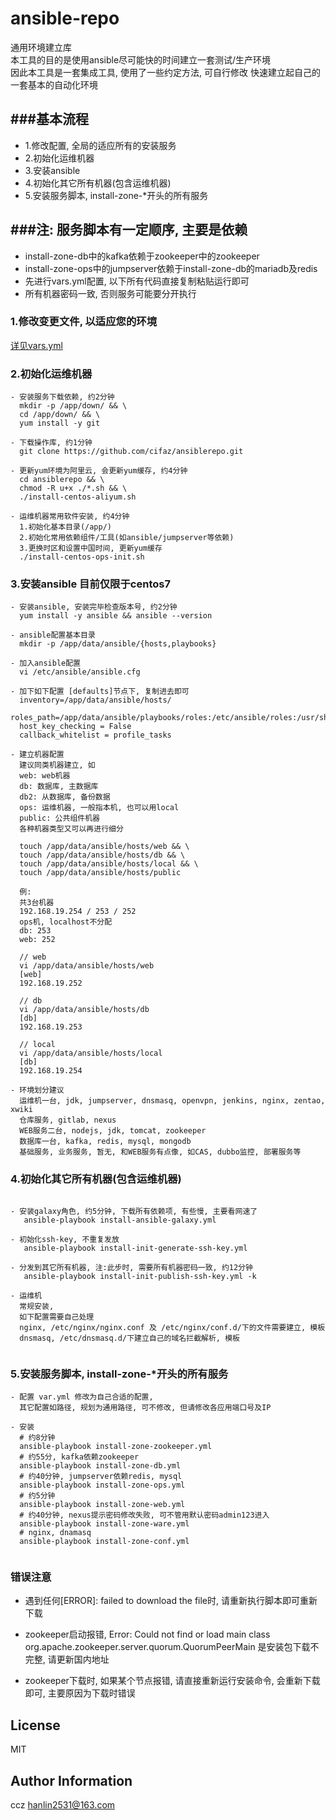 ansible-repo
========================

通用环境建立库  
本工具的目的是使用ansible尽可能快的时间建立一套测试/生产环境  
因此本工具是一套集成工具, 使用了一些约定方法, 可自行修改
快速建立起自己的一套基本的自动化环境  

###基本流程
-------------------
- 1.修改配置, 全局的适应所有的安装服务
- 2.初始化运维机器
- 3.安装ansible
- 4.初始化其它所有机器(包含运维机器)
- 5.安装服务脚本, install-zone-*开头的所有服务


###注: 服务脚本有一定顺序, 主要是依赖
------------------
- install-zone-db中的kafka依赖于zookeeper中的zookeeper
- install-zone-ops中的jumpserver依赖于install-zone-db的mariadb及redis
- 先进行vars.yml配置, 以下所有代码直接复制粘贴运行即可
- 所有机器密码一致, 否则服务可能要分开执行

### 1.修改变更文件, 以适应您的环境
[详见vars.yml](vars.yml)

### 2.初始化运维机器
````
- 安装服务下载依赖, 约2分钟 
  mkdir -p /app/down/ && \
  cd /app/down/ && \
  yum install -y git
    
- 下载操作库, 约1分钟
  git clone https://github.com/cifaz/ansiblerepo.git
  
- 更新yum环境为阿里云, 会更新yum缓存, 约4分钟
  cd ansiblerepo && \
  chmod -R u+x ./*.sh && \
  ./install-centos-aliyum.sh
  
- 运维机器常用软件安装, 约4分钟
  1.初始化基本目录(/app/)   
  2.初始化常用依赖组件/工具(如ansible/jumpserver等依赖)   
  3.更换时区和设置中国时间, 更新yum缓存  
  ./install-centos-ops-init.sh

````

### 3.安装ansible 目前仅限于centos7
```
- 安装ansible, 安装完毕检查版本号, 约2分钟
  yum install -y ansible && ansible --version
   
- ansible配置基本目录
  mkdir -p /app/data/ansible/{hosts,playbooks}
   
- 加入ansible配置
  vi /etc/ansible/ansible.cfg
 
- 加下如下配置 [defaults]节点下, 复制进去即可
  inventory=/app/data/ansible/hosts/
  roles_path=/app/data/ansible/playbooks/roles:/etc/ansible/roles:/usr/share/ansible/roles
  host_key_checking = False
  callback_whitelist = profile_tasks
  
- 建立机器配置
  建议同类机器建立, 如
  web: web机器
  db: 数据库, 主数据库
  db2: 从数据库, 备份数据
  ops: 运维机器, 一般指本机, 也可以用local
  public: 公共组件机器
  各种机器类型又可以再进行细分
   
  touch /app/data/ansible/hosts/web && \ 
  touch /app/data/ansible/hosts/db && \
  touch /app/data/ansible/hosts/local && \
  touch /app/data/ansible/hosts/public 
  
  例:
  共3台机器
  192.168.19.254 / 253 / 252
  ops机, localhost不分配
  db: 253
  web: 252
  
  // web
  vi /app/data/ansible/hosts/web
  [web]
  192.168.19.252
  
  // db 
  vi /app/data/ansible/hosts/db
  [db]
  192.168.19.253
  
  // local 
  vi /app/data/ansible/hosts/local
  [db]
  192.168.19.254
  
- 环境划分建议
  运维机一台, jdk, jumpserver, dnsmasq, openvpn, jenkins, nginx, zentao, xwiki
  仓库服务, gitlab, nexus
  WEB服务二台, nodejs, jdk, tomcat, zookeeper
  数据库一台, kafka, redis, mysql, mongodb
  基础服务, 业务服务, 暂无, 和WEB服务有点像, 如CAS, dubbo监控, 部署服务等

```

### 4.初始化其它所有机器(包含运维机器)
```
  
- 安装galaxy角色, 约5分钟, 下载所有依赖项, 有些慢, 主要看网速了
   ansible-playbook install-ansible-galaxy.yml
  
- 初始化ssh-key, 不重复发放
   ansible-playbook install-init-generate-ssh-key.yml
  
- 分发到其它所有机器, 注:此步时, 需要所有机器密码一致, 约12分钟
   ansible-playbook install-init-publish-ssh-key.yml -k
  
- 运维机
  常规安装, 
  如下配置需要自己处理
  nginx, /etc/nginx/nginx.conf 及 /etc/nginx/conf.d/下的文件需要建立, 模板
  dnsmasq, /etc/dnsmasq.d/下建立自己的域名拦截解析, 模板
  
```

### 5.安装服务脚本, install-zone-*开头的所有服务
```
- 配置 var.yml 修改为自己合适的配置, 
  其它配置如路径, 规划为通用路径, 可不修改, 但请修改各应用端口号及IP
  
- 安装
  # 约8分钟
  ansible-playbook install-zone-zookeeper.yml
  # 约55分, kafka依赖zookeeper
  ansible-playbook install-zone-db.yml
  # 约40分钟, jumpserver依赖redis, mysql
  ansible-playbook install-zone-ops.yml
  # 约5分钟
  ansible-playbook install-zone-web.yml
  # 约40分钟, nexus提示密码修改失败, 可不管用默认密码admin123进入
  ansible-playbook install-zone-ware.yml
  # nginx, dnamasq
  ansible-playbook install-zone-conf.yml
  
```

### 错误注意
- 遇到任何[ERROR]: failed to download the file时, 请重新执行脚本即可重新下载
  
- zookeeper启动报错, Error: Could not find or load main class org.apache.zookeeper.server.quorum.QuorumPeerMain
  是安装包下载不完整, 请更新国内地址

- zookeeper下载时, 如果某个节点报错, 请直接重新运行安装命令, 会重新下载即可,  主要原因为下载时错误


License
-------

MIT

Author Information
------------------

ccz <hanlin2531@163.com>

